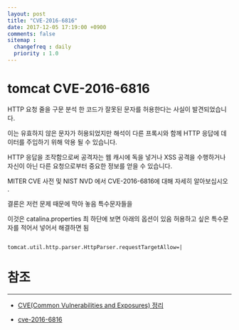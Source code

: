 ```yaml
---
layout: post
title: "CVE-2016-6816"
date: 2017-12-05 17:19:00 +0900
comments: false
sitemap :
  changefreq : daily
  priority : 1.0
---
```


# tomcat CVE-2016-6816


HTTP 요청 줄을 구문 분석 한 코드가 잘못된 문자를 허용한다는 사실이 발견되었습니다. 

이는 유효하지 않은 문자가 허용되었지만 해석이 다른 프록시와 함께 HTTP 응답에 데이터를 주입하기 위해 악용 될 수 있습니다.

HTTP 응답을 조작함으로써 공격자는 웹 캐시에 독을 넣거나 XSS 공격을 수행하거나 자신이 아닌 다른 요청으로부터 중요한 정보를 얻을 수 있습니다.

MITER CVE 사전 및 NIST NVD 에서 CVE-2016-6816에 대해 자세히 알아보십시오 .

결론은 저런 문제 때문에 막아 놓음 특수문자들을

이것은 catalina.properties 최 하단에 보면 아래의 옵션이 있음 허용하고 싶은 특수문자를 적어서 넣어서 해결하면 됨

```

tomcat.util.http.parser.HttpParser.requestTargetAllow=| 

```

# 참조 
-----
* [CVE(Common Vulnerabilities and Exposures) 정리](http://c8korea.blogspot.kr/2013/04/cvecommon-vulnerabilities-and-exposures.html)

* [cve-2016-6816](https://access.redhat.com/security/cve/cve-2016-6816)
